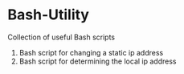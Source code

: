 # Bash-Utility
Collection of useful Bash scripts

1. Bash script for changing a static ip address
2. Bash script for determining the local ip address
